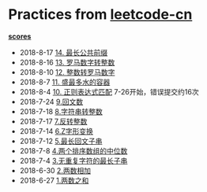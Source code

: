 # Practices from [leetcode-cn](https://leetcode-cn.com/)

**[scores](./scores.xlsx)**

* 2018-8-17 [14. 最长公共前缀](./problems/longest-common-prefix.md)
* 2018-8-16 [13. 罗马数字转整数](./problems/roman-to-integer.md)
* 2018-8-10 [12. 整数转罗马数字](./problems/integer-to-roman.md)
* 2018-8-7 [11. 盛最多水的容器](./problems/container-with-most-water.md)
* 2018-8-4 [10. 正则表达式匹配](./problems/regular-expression-matching.md) 7-26开始，错误提交约16次
* 2018-7-24 [9.回文数](./problems/palindrome-number.md)
* 2018-7-18 [8.字符串转整数](./problems/string-to-integer-atoi.md)
* 2018-7-17 [7.反转整数](./problems/reverse-integer.md)
* 2018-7-14 [6.Z字形变换](./problems/zigzag-conversion.md)
* 2018-7-12 [5.最长回文子串](./problems/longest-palindromic-substring.md)
* 2018-7-8 [4.两个排序数组的中位数](./problems/median-of-two-sorted-arrays.md)
* 2018-7-4 [3.无重复字符的最长子串](./problems/longest-substring-without-repeating-characters.md)
* 2018-6-30 [2.两数相加](./problems/addtwonumbers.md)
* 2018-6-27 [1.两数之和](./problems/twosum.md)
